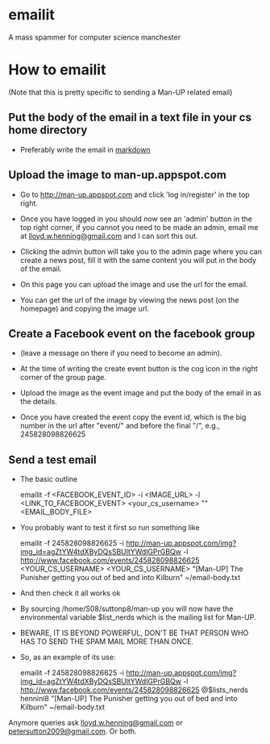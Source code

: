 emailit
=======
A mass spammer for computer science manchester

How to emailit
==============
(Note that this is pretty specific to sending a Man-UP related email)

Put the body of the email in a text file in your cs home directory
------------------------------------------------------------------
- Preferably write the email in
  [markdown](http://daringfireball.net/projects/markdown/basics)

Upload the image to man-up.appspot.com
--------------------------------------
- Go to http://man-up.appspot.com and click 'log in/register' in the top right.

- Once you have logged in you should now see an 'admin' button in the top right
  corner, if you cannot you need to be made an admin, email me at
  lloyd.w.henning@gmail.com and I can sort this out. 

- Clicking the admin button will take you to the admin page where you can
  create a news post, fill it with the same content you will put in the body of
  the email.

- On this page you can upload the image and use the url for the email. 

- You can get the url of the image by viewing the news post (on the homepage)
  and copying the image url.

Create a Facebook event on the facebook group 
---------------------------------------------
- (leave a message on there if you need to become an admin). 

- At the time of writing the create event button is the cog icon in the right
  corner of the group page.

- Upload the image as the event image and put the body of the email in as the
  details.

- Once you have created the event copy the event id, which is the big number in
  the url after "event/" and before the final "/", e.g., 245828098826625

Send a test email
-----------------
- The basic outline


    emailit -f <FACEBOOK_EVENT_ID> -i <IMAGE_URL> -l <LINK_TO_FACEBOOK_EVENT>
    <recipient> <your_cs_username> "<SUBJECT LINE>" <EMAIL_BODY_FILE>


- You probably want to test it first so run something like 

    emailit -f 245828098826625 -i
    http://man-up.appspot.com/img?img_id=agZtYW4tdXByDQsSBUltYWdlGPrGBQw -l
    http://www.facebook.com/events/245828098826625 <YOUR_CS_USERNAME>
    <YOUR_CS_USERNAME>
    "[Man-UP] The Punisher getting you out of bed and into Kilburn"
    ~/email-body.txt

- And then check it all works ok

- By sourcing /home/S08/suttonp8/man-up you will now have the environmental
  variable $list_nerds which is the mailing list for Man-UP.

- BEWARE, IT IS BEYOND POWERFUL, DON'T BE THAT PERSON WHO HAS TO SEND THE SPAM
  MAIL MORE THAN ONCE.

- So, as an example of its use:


    emailit -f 245828098826625 -i
    http://man-up.appspot.com/img?img_id=agZtYW4tdXByDQsSBUltYWdlGPrGBQw -l
    http://www.facebook.com/events/245828098826625 @$lists_nerds henninl8
    "[Man-UP] The Punisher getting you out of bed and into Kilburn"
    ~/email-body.txt

Anymore queries ask lloyd.w.henning@gmail.com or petersutton2009@gmail.com. Or
both.

